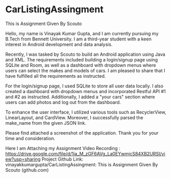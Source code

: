 # CarListingAssingment
This is Assignment Given By Scouto

Hello, my name is Vinayak Kumar Gupta, and I am currently pursuing my B.Tech from Bennett University. I am a third-year student with a keen interest in Android development and data analysis.

Recently, I was tasked by Scouto to build an Android application using Java and XML. The requirements included building a login/signup page using SQLite and Room, as well as a dashboard with dropdown menus where users can select the makes and models of cars. I am pleased to share that I have fulfilled all the requirements as instructed.

For the login/signup page, I used SQLite to store all user data locally. I also created a dashboard with dropdown menus and incorporated Restful API #1 and #2 as instructed. Additionally, I added a "your cars" section where users can add photos and log out from the dashboard.

To enhance the user interface, I utilized various tools such as RecyclerView, LinearLayout, and CardView. Moreover, I successfully parsed the make_name from the given JSON link.

Please find attached a screenshot of the application. Thank you for your time and consideration.
   
  


Here I am Attaching my Assignment Video Recording : https://drive.google.com/file/d/1ia_M_zGF6AVg_La0EYwmjcS84XB2URSI/view?usp=sharing
Project Github Link:
 vinayakkumargupta/CarListingAssingment: This is Assignment Given By Scouto (github.com)

